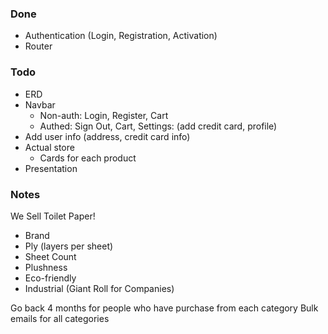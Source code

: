 ### Done
- Authentication (Login, Registration, Activation)
- Router

### Todo
- ERD
- Navbar
  - Non-auth: Login, Register, Cart
  - Authed: Sign Out, Cart, Settings: (add credit card, profile)
- Add user info (address, credit card info)
- Actual store
  - Cards for each product
- Presentation

### Notes
We Sell Toilet Paper!
- Brand
- Ply (layers per sheet)
- Sheet Count
- Plushness
- Eco-friendly
- Industrial (Giant Roll for Companies)

Go back 4 months for people who have purchase from each category
Bulk emails for all categories
